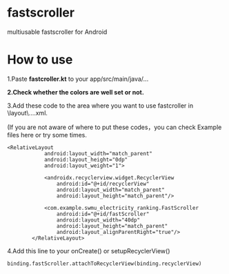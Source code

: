 # fastscroller
multiusable fastscroller for Android

# How to use
1.Paste **fastcroller.kt** to your app/src/main/java/...

**2.Check whether the colors are well set or not.**

3.Add these code to the area where you want to use fastcroller in \layout\\....xml.

(If you are not aware of where to put these codes，you can check Example files here or try some times.

```
<RelativeLayout
            android:layout_width="match_parent"
            android:layout_height="0dp"
            android:layout_weight="1">
            
            <androidx.recyclerview.widget.RecyclerView
                android:id="@+id/recyclerView"
                android:layout_width="match_parent"
                android:layout_height="match_parent"/>
                
            <com.example.swmu_electricity_ranking.FastScroller
                android:id="@+id/fastScroller"
                android:layout_width="40dp"
                android:layout_height="match_parent"
                android:layout_alignParentRight="true"/>
        </RelativeLayout>
```

4.Add this line to your onCreate() or  setupRecyclerView()

```
binding.fastScroller.attachToRecyclerView(binding.recyclerView)
```
